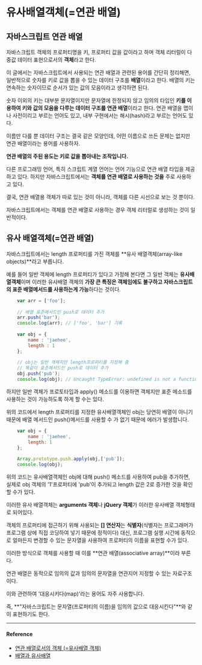 # 유사배열객체(=연관 배열)

## 자바스크립트 연관 배열

자바스크립트 객체의 프로퍼티명을 키, 프로퍼티 값을 값이라고 하며 객체 리터럴이 다중값 데이터 표현으로서의 **객체**라고 한다.
<br/>

이 글에서는 자바스크립트에서 사용되는 연관 배열과 관련된 용어를 간단히 정리해면, 일반적으로 숫자를 키로 값을 뽑을 수 있는 데이터 구조를 **배열**이라고 한다. 배열의 키는 연속하는 숫자이므로 순서가 있는 값의 모음이라고 생각하면 된다.
<br/>

숫자 이외의 키는 대부분 문자열이지만 문자열에 한정되지 않고 임의의 타입인 **키를 이용하여 키와 값의 모음을 다루는 데이터 구조를 연관 배열**이라고 한다. 연관 배열을 맵이나 사전이리고 부르는 언어도 있고, 내부 구현에서는 해시(hash)라고 부르는 언어도 있다.
<br/>

이름만 다를 뿐 데이터 구조는 결국 같은 모양인데, 어떤 이름으로 쓰든 문제는 없지만 연관 배열이라는 용어를 사용하자. 
<br/>

**연관 배열의 주된 용도는 키로 값을 뽑아내는 조작입니다.**
<br/>

다른 프로그래밍 언어, 특히 스크립트 계열 언어는 언어 기능으로 연관 배열 타입을 제공하고 있다. 하지만 자바스크립트에서는 **객체를 연관 배열로 사용하는 것을** 주로 사용하고 있다.
<br/>

결국, 연관 배열용 객체가 따로 있는 것이 아니라, 객체를 다른 시선으로 보는 것 뿐이다.
<br/>

자바스크립트에서는 객체를 연관 배열로 사용하는 경우 객체 리터럴로 생성하는 것이 일반적이다.
<br/>

## 유사 배열객체(=연관 배열)

자바스크립트에서는 length 프로퍼티를 가진 객체를 **유사 배열객체(array-like objects)**라고 부릅니다.
<br/>

예를 들어 일반 객체에 length 프로퍼티가 있다고 가정해 본다면 그 일반 객체는 **유사배열객체**이며 이러한 유사배열 객체의 **가장 큰 특징은 객체임에도 불구하고 자바스크립트의 표준 배열메서드를 사용하는게 가능**하다는 것이다.
<br/>

```js
    var arr = ['foo'];
    
    // 배열 표준메서드인 push로 데이터 추가
    arr.push('bar');
    console.log(arr); // ['foo', 'bar'] 기록
    
    var obj = {
    	name : 'jaehee',
    	length : 1
    };
    
    // obj는 일반 객체지만 length프로퍼티를 지정해 줌
    // 똑같이 표준메서드인 push로 데이터 추가
    obj.push('pub');
    console.log(obj); // Uncaught TypeError: undefined is not a function => error 발생
```

하지만 일반 객체가 프로토타입과 apply() 메소드를 이용하면 객체지만 표준 메소드를 사용하는 것이 가능하도록 하게 할 수는 있다.
<br/>

위의 코드에서 length 프로퍼티를 지정한 유사배열객체인 obj는 당연히 배열이 아니기 때문에 배열 메서드인 push()메서드를 사용할 수 가 없기 때문에 에러가 발생합니다.
<br/>

```js
    var obj = {
    	name : 'jaehee',
    	length: 1
    };
    
    Array.prototype.push.apply(obj,['pub']);
    console.log(obj);
```

위의 코드는 유사배열객체인 obj에 대해 push() 메소드를 사용하여 pub을 추가하면, 실제로 obj 객체의 '1'프로퍼티에 'pub'이 추가되고 length 값은 2로 증가한 것을 확인 할 수가 있다.
<br/>

이러한 유사 배열객체는 **arguments 객체**나 **jQuery 객체**가 이러한 유사배열 객체형태로 되어있다.
<br/>

객체의 프로퍼티에 접근하기 위해 사용되는 **[] 연산자**는 **식별자**(식별자는 프로그래머가 프로그램 상에 직접 코딩하여 넣기 때문에 정적이다) 대신, 프로그램 실행 시간에 동적으로 얼마든지 변경할 수 있는 문자열을 사용하여 프로퍼티의 이름을 표현할 수가 있다.
<br/>

이러한 방식으로 객체를 사용할 때 이를 **연관 배열(associative array)**이라 부른다.
<br/>

연관 배열은 동적으로 임의의 값과 임의의 문자열을 연관지어 지정할 수 있는 자료구조이다.
<br/>

이와 관련하여 '대응시키다(map)'라는 용어도 자주 사용합니다.
<br/>

즉, **"자바스크립트는 문자열(프로퍼티의 이름)을 임의의 값으로 대응시킨다"**와 같이 표현하기도 한다.

---

#### Reference

- [연관 배열로서의 객체 (=유사배열 객체)](https://webclub.tistory.com/73)
- [배열과 유사배열](https://www.zerocho.com/category/JavaScript/post/5af6f9e707d77a001bb579d2)